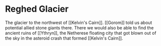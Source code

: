 # Reghed Glacier
The glacier to the northwest of [[Kelvin's Cairn]]. [[Gorom]] told us about potential allied stone giants there. There we would also be able to find the ancient ruins of [[Ythryn]], the Netherese floating city that got blown out of the sky in the asteroid crash that formed [[Kelvin's Cairn]].